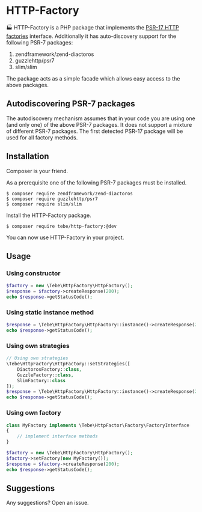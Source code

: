 # HTTP-Factory

:factory: HTTP-Factory is a PHP package that implements the [PSR-17 HTTP factories](https://www.php-fig.org/psr/psr-17/) interface.
Additionally it has auto-discovery support for the following PSR-7 packages:

1. zendframework/zend-diactoros
2. guzzlehttp/psr7  
3. slim/slim

The package acts as a simple facade which allows easy access to the above packages.

## Autodiscovering PSR-7 packages 

The autodiscovery mechanism assumes that in your code you are using one (and only one) of the above PSR-7 packages.
It does not support a mixture of different PSR-7 packages. 
The first detected PSR-17 package will be used for all factory methods.


## Installation

Composer is your friend.

As a prerequisite one of the following PSR-7 packages must be installed.

~~~
$ composer require zendframework/zend-diactoros
$ composer require guzzlehttp/psr7
$ composer require slim/slim
~~~

Install the HTTP-Factory package.

~~~
$ composer require tebe/http-factory:@dev
~~~

You can now use HTTP-Factory in your project.


## Usage

### Using constructor

~~~php
$factory = new \Tebe\HttpFactory\HttpFactory();
$response = $factory->createResponse(200);
echo $response->getStatusCode();
~~~

### Using static instance method

~~~php
$response = \Tebe\HttpFactory\HttpFactory::instance()->createResponse(200);
echo $response->getStatusCode();
~~~

### Using own strategies 

~~~php
// Using own strategies
\Tebe\HttpFactory\HttpFactory::setStrategies([
    DiactorosFactory::class,
    GuzzleFactory::class,
    SlimFactory::class
]);
$response = \Tebe\HttpFactory\HttpFactory::instance()->createResponse(200);
echo $response->getStatusCode();
~~~

### Using own factory

~~~php
class MyFactory implements \Tebe\HttpFactor\Factory\FactoryInterface
{
    // implement interface methods
}

$factory = new \Tebe\HttpFactory\HttpFactory();
$factory->setFactory(new MyFactory());
$response = $factory->createResponse(200);
echo $response->getStatusCode();
~~~

## Suggestions

Any suggestions? Open an issue.
